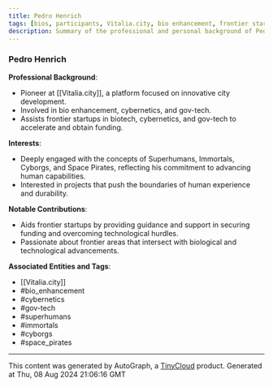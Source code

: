 ```yaml
---
title: Pedro Henrich 
tags: [bios, participants, Vitalia.city, bio enhancement, frontier startups] 
description: Summary of the professional and personal background of Pedro Henrich, focusing on his involvement with Vitalia.city and bio enhancements. 
---
```


### Pedro Henrich

**Professional Background**:
- Pioneer at [[Vitalia.city]], a platform focused on innovative city development.
- Involved in bio enhancement, cybernetics, and gov-tech.
- Assists frontier startups in biotech, cybernetics, and gov-tech to accelerate and obtain funding.

**Interests**:
- Deeply engaged with the concepts of Superhumans, Immortals, Cyborgs, and Space Pirates, reflecting his commitment to advancing human capabilities.
- Interested in projects that push the boundaries of human experience and durability.

**Notable Contributions**:
- Aids frontier startups by providing guidance and support in securing funding and overcoming technological hurdles.
- Passionate about frontier areas that intersect with biological and technological advancements.

**Associated Entities and Tags**:
- [[Vitalia.city]]
- #bio_enhancement
- #cybernetics
- #gov-tech
- #superhumans
- #immortals
- #cyborgs
- #space_pirates
---
This content was generated by AutoGraph, a [TinyCloud](https://tinycloud.xyz/) product.
Generated at  Thu, 08 Aug 2024 21:06:16 GMT